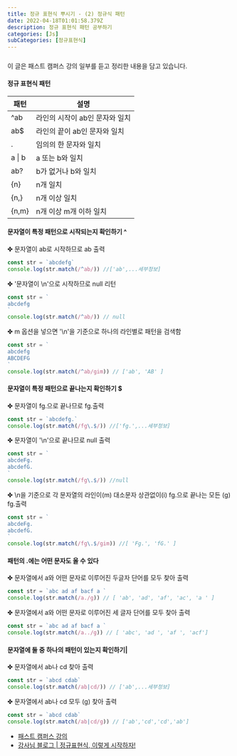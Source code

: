 ```yaml
---
title: 정규 표현식 뿌시기 - (2) 정규식 패턴
date: 2022-04-18T01:01:58.379Z
description: 정규 표현식 패턴 공부하기
categories: [Js]
subCategories: [정규표현식]
---
```


<h4 class="title"></h4>
<div class="tab bottom10"></div>
<h5 class="title"></h5>

이 글은 패스트 캠퍼스 강의 일부를 듣고 정리한 내용을 담고 있습니다.

<h4 class="title">정규 표현식 패턴 </h4>

| 패턴         | 설명                           |
| ------------ | ------------------------------ |
| ^ab          | 라인의 시작이 ab인 문자와 일치 |
| ab$          | 라인의 끝이 ab인 문자와 일치   |
| .            | 임의의 한 문자와 일치          |
| a &verbar; b | a 또는 b와 일치                |
| ab?          | b가 없거나 b와 일치            |
| {n}          | n개 일치                       |
| {n,}         | n개 이상 일치                  |
| {n,m}        | n개 이상 m개 이하 일치         |

<h4 class="title">문자열이 특정 패턴으로 시작되는지 확인하기 <span class="bold">^</span></h4>

<div class="tab bottim10">✤ 문자열이 ab로 시작하므로 ab 출력</div>

```jsx
const str = `abcdefg`
console.log(str.match(/^ab/)) //['ab',...세부정보]
```

<div class="tab bottim10">✤ '문자열이 \n'으로 시작하므로 null 리턴</div>

```jsx
const str = `
abcdefg
`
console.log(str.match(/^ab/)) // null
```

<div class="tab bottim10">✤ m 옵션을 넣으면 '\n'을 기준으로 하나의 라인별로 패턴을 검색함</div>

```jsx
const str = `
abcdefg
ABCDEFG
`
console.log(str.match(/^ab/gim)) // ['ab', 'AB' ]
```

<h4 class="title">문자열이 특정 패턴으로 끝나는지 확인하기 <span class="bold">$</span></h4>

<div class="tab bottim10">✤ 문자열이 fg.으로 끝나므로 fg.출력</div>

```jsx
const str = `abcdefg.`
console.log(str.match(/fg\.$/)) //['fg.',...세부정보]
```

<div class="tab bottim10">✤ 문자열이 '\n'으로 끝나므로 null 출력</div>

```jsx
const str = `
abcdeFg.
abcdefG.
`
console.log(str.match(/fg\.$/)) //null
```

<div class="tab bottim10">✤ \n을 기준으로 각 문자열의 라인이(m) 대소문자 상관없이(i) fg.으로 끝나는 모든 (g) fg.출력</div>

```jsx
const str = `
abcdeFg.
abcdefG.
`
console.log(str.match(/fg\.$/gim)) //[ 'Fg.', 'fG.' ]
```

<h4 class="title">패턴의 <span class="bold">.</span>에는 어떤 문자도 올 수  있다</h4>

<div class="tab bottim10">✤ 문자열에서 a와 어떤 문자로 이루어진 두글자 단어를 모두 찾아 출력</div>

```jsx
const str = `abc ad af bacf a `
console.log(str.match(/a./g)) // [ 'ab', 'ad', 'af', 'ac', 'a ' ]
```

<div class="tab bottim10">✤ 문자열에서 a와 어떤 문자로 이루어진 세 글자 단어를 모두 찾아 출력</div>

```jsx
const str = `abc ad af bacf a `
console.log(str.match(/a../g)) // [ 'abc', 'ad ', 'af ', 'acf']
```

<h4 class="title">문자열에 둘 중 하나의 패턴이 있는지 확인하기<span class="bold">|</span></h4>

<div class="tab bottim10">✤ 문자열에서 ab나 cd 찾아 출력</div>

```jsx
const str = `abcd cdab`
console.log(str.match(/ab|cd/)) // ['ab',...세부정보]
```

<div class="tab bottim10">✤ 문자열에서 ab나 cd 모두 (g) 찾아 출력</div>

```jsx
const str = `abcd cdab`
console.log(str.match(/ab|cd/g)) // ['ab','cd','cd','ab']
```

- <a href="https://fastcampus.co.kr/dev_online_frontend" target="_blank">패스트 캠퍼스 강의</a>
- <a href="https://heropy.blog/2018/10/28/regexp/" target="_blank">강사님 블로그 | 정규표현식, 이렇게 시작하자!</a>
